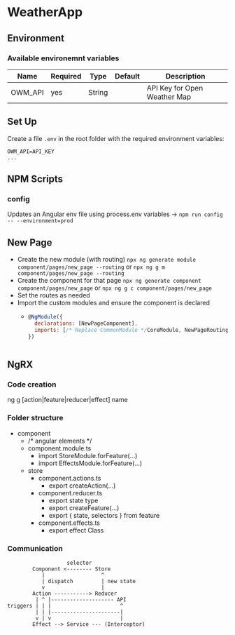 # WeatherApp

## Environment

### Available environemnt variables

| Name    | Required | Type   | Default | Description                  |
|---------|----------|--------|---------|------------------------------|
| OWM_API | yes      | String |         | API Key for Open Weather Map |

## Set Up

Create a file `.env` in the root folder with the required environment variables:
```
OWM_API=API_KEY
...
```

## NPM Scripts

### config
Updates an Angular env file using process.env variables -> `npm run config -- --environment=prod`

## New Page

* Create the new module (with routing) `npx ng generate module component/pages/new_page --routing` or `npx ng g m component/pages/new_page --routing`
* Create the component for that page `npx ng generate component component/pages/new_page` or `npx ng g c component/pages/new_page`
* Set the routes as needed
* Import the custom modules and ensure the component is declared
  * ```js
    @NgModule({
      declarations: [NewPageComponent],
      imports: [/* Replace CommonModule */CoreModule, NewPageRoutingModule],
    })
  ```

## NgRX

### Code creation

ng g [action|feature|reducer|effect] name

### Folder structure

- component
  - /* angular elements */
  - component.module.ts
    - import StoreModule.forFeature(...)
    - import EffectsModule.forFeature(...)
  - store
    - component.actions.ts
      - export createAction(...)
    - component.reducer.ts
      - export state type
      - export createFeature(...)
      - export { state, selectors } from feature
    - component.effects.ts
      - export effect Class

### Communication

```
                   selector
        Component <-------- Store
           |                  ^
           | dispatch         | new state
           v                  |
        Action -----------> Reducer
         | ^ |-------------------- API
triggers | | |                      ^
         | | |----------------------|
         v | v                      |
        Effect --> Service --- (Interceptor)
```
